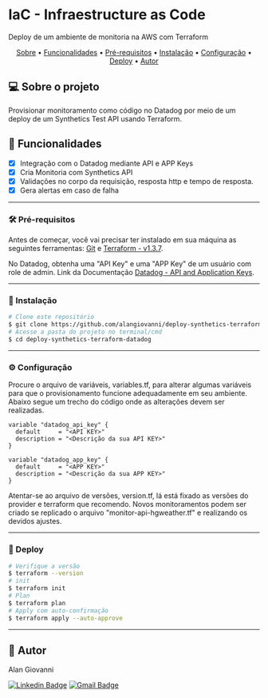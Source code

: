 # IaC - Infraestructure as Code
  Deploy de um ambiente de monitoria na AWS com Terraform
<p align="center">
 <a href="#-sobre-o-projeto">Sobre</a> •
 <a href="#-funcionalidades">Funcionalidades</a> •
 <a href="#-pr%C3%A9-requisitos">Pré-requisitos</a> •
 <a href="#-instala%C3%A7%C3%A3o">Instalação</a> •
 <a href="#%EF%B8%8F-configura%C3%A7%C3%A3o">Configuração</a> •
 <a href="#-deploy">Deploy</a> •
 <a href="#-autor">Autor</a>
</p>

## 💻 Sobre o projeto

Provisionar monitoramento como código no Datadog por meio de um deploy de um Synthetics Test API usando Terraform.

## 💪 Funcionalidades

- [x] Integração com o Datadog mediante API e APP Keys
- [x] Cria Monitoria com Synthetics API
- [x] Validações no corpo da requisição, resposta http e tempo de resposta.
- [x] Gera alertas em caso de falha

---

### 🛠 Pré-requisitos

Antes de começar, você vai precisar ter instalado em sua máquina as seguintes ferramentas:
[Git](https://git-scm.com) e [Terraform - v1.3.7](https://www.terraform.io).

No Datadog, obtenha uma "API Key" e uma "APP Key" de um usuário com role de admin. Link da Documentação [Datadog - API and Application Keys](https://docs.datadoghq.com/account_management/api-app-keys/).

---

### 🎲 Instalação

```bash
# Clone este repositório
$ git clone https://github.com/alangiovanni/deploy-synthetics-terraform-datadog.git
# Acesse a pasta do projeto no terminal/cmd
$ cd deploy-synthetics-terraform-datadog
```

---

### ⚙️ Configuração
Procure o arquivo de variáveis, variables.tf, para alterar algumas variáveis para que o provisionamento funcione adequadamente em seu ambiente. Abaixo segue um trecho do código onde as alterações devem ser realizadas.

```
variable "datadog_api_key" {
  default     = "<API KEY>"
  description = "<Descrição da sua API KEY>"
}

variable "datadog_app_key" {
  default     = "<APP KEY>"
  description = "<Descrição da sua APP KEY>"
}
```

Atentar-se ao arquivo de versões, version.tf, lá está fixado as versões do provider e terraform que recomendo.
Novos monitoramentos podem ser criado se replicado o arquivo "monitor-api-hgweather.tf" e realizando os devidos ajustes.

---

### 🚀 Deploy

```bash
# Verifique a versão
$ terraform --version
# init
$ terraform init
# Plan
$ terraform plan
# Apply com auto-confirmação
$ terraform apply --auto-approve
```

---

## 🦸 Autor

Alan Giovanni

[![Linkedin Badge](https://img.shields.io/badge/-Alan_Giovanni-blue?style=flat-square&logo=Linkedin&logoColor=white&link=https://www.linkedin.com/in/alan-giovanni-53aaa9ab/)](https://www.linkedin.com/in/alan-giovanni-53aaa9ab/) 
[![Gmail Badge](https://img.shields.io/badge/-agmtargino@gmail.com-c14438?style=flat-square&logo=Gmail&logoColor=white&link=mailto:agmtargino@gmail.com)](mailto:agmtargino@gmail.com)